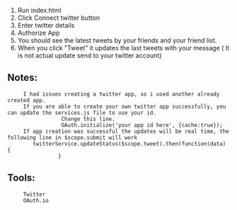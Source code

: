1. Run index.html
2. Click Connect twitter button
3. Enter twitter details
4. Authorize App
5. You should see the latest tweets by your friends and your friend list.
6. When you click "Tweet" it updates the last tweets with your message ( It is not actual update send to your twitter account)

Notes:
------
         I had issues creating a twitter app, so i used another already created app.
         If you are able to create your own twitter app successfully, you can update the services.js file to use your id.
                     Change this line.
                     OAuth.initialize('your app id here', {cache:true});
         If app creation was successful the updates will be real time, the following line in $scope.submit will work
            twitterService.updateStatus($scope.tweet).then(function(data) {
                    }

Tools:
------
         Twitter
         OAuth.io